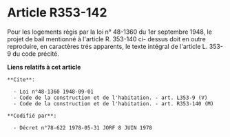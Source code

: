 # Article R353-142

Pour les logements régis par la loi n° 48-1360 du 1er septembre 1948, le projet de bail mentionné à l'article R. 353-140 ci-
dessus doit en outre reproduire, en caractères trés apparents, le texte intégral de l'article L. 353-9 du code précité.

**Liens relatifs à cet article**

	**Cite**:

	  - Loi n°48-1360 1948-09-01
	  - Code de la construction et de l'habitation. - art. L353-9 (V)
	  - Code de la construction et de l'habitation. - art. R353-140 (M)

	**Codifié par**:

	  - Décret n°78-622 1978-05-31 JORF 8 JUIN 1978
